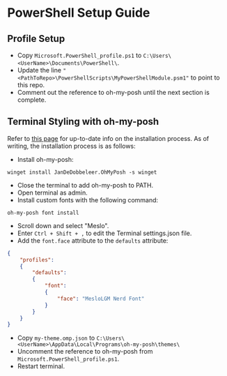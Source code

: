 # PowerShell Setup Guide

## Profile Setup

- Copy `Microsoft.PowerShell_profile.ps1` to `C:\Users\<UserName>\Documents\PowerShell\`.
- Update the line `"<PathToRepo>\PowerShellScripts\MyPowerShellModule.psm1"` to point to this repo.
- Comment out the reference to oh-my-posh until the next section is complete.

## Terminal Styling with oh-my-posh

Refer to [this page](https://ohmyposh.dev/docs/installation/windows) for up-to-date info on the installation process. As of writing, the installation process is as follows:

- Install oh-my-posh:
```
winget install JanDeDobbeleer.OhMyPosh -s winget
```
- Close the terminal to add oh-my-posh to  PATH.
- Open terminal as admin.
- Install custom fonts with the following command:
```
oh-my-posh font install
```
- Scroll down and select "Meslo".
- Enter `Ctrl + Shift + ,` to edit the Terminal settings.json file.
- Add the `font.face` attribute to the `defaults` attribute:
```json
{
    "profiles":
    {
        "defaults":
        {
            "font": 
            {
                "face": "MesloLGM Nerd Font"
            }
        }
    }
}
```
- Copy `my-theme.omp.json` to `C:\Users\<UserName>\AppData\Local\Programs\oh-my-posh\themes\`
- Uncomment the reference to oh-my-posh from `Microsoft.PowerShell_profile.ps1`.
- Restart terminal.